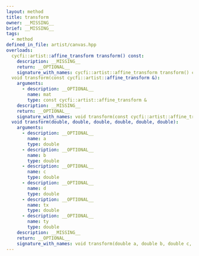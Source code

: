 ```yaml
---
layout: method
title: transform
owner: __MISSING__
brief: __MISSING__
tags:
  - method
defined_in_file: artist/canvas.hpp
overloads:
  cycfi::artist::affine_transform transform() const:
    description: __MISSING__
    return: __OPTIONAL__
    signature_with_names: cycfi::artist::affine_transform transform() const
  void transform(const cycfi::artist::affine_transform &):
    arguments:
      - description: __OPTIONAL__
        name: mat
        type: const cycfi::artist::affine_transform &
    description: __MISSING__
    return: __OPTIONAL__
    signature_with_names: void transform(const cycfi::artist::affine_transform & mat)
  void transform(double, double, double, double, double, double):
    arguments:
      - description: __OPTIONAL__
        name: a
        type: double
      - description: __OPTIONAL__
        name: b
        type: double
      - description: __OPTIONAL__
        name: c
        type: double
      - description: __OPTIONAL__
        name: d
        type: double
      - description: __OPTIONAL__
        name: tx
        type: double
      - description: __OPTIONAL__
        name: ty
        type: double
    description: __MISSING__
    return: __OPTIONAL__
    signature_with_names: void transform(double a, double b, double c, double d, double tx, double ty)
---
```

